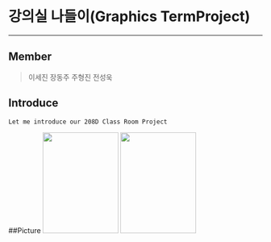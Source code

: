 # 강의실 나들이(Graphics TermProject)
<hr>


## Member
> 이세진
> 장동주
> 주형진
> 전성욱

## Introduce
```
Let me introduce our 208D Class Room Project

```
##Picture
<img src="https://github.com/MCJoo/Graphics-TermProject/blob/master/%EA%B0%95%EC%9D%98%EC%8B%A4%20%EB%82%98%EB%93%A4%EC%9D%B4/ReadMeImage/ReadMe1.png" width="150" height ="200"> 
<img src="https://github.com/MCJoo/Graphics-TermProject/blob/master/%EA%B0%95%EC%9D%98%EC%8B%A4%20%EB%82%98%EB%93%A4%EC%9D%B4/ReadMeImage/ReadMe1.png" width="150" height ="200">
